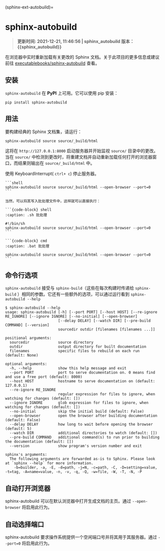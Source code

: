 (sphinx-ext-autobuild)=

# sphinx-autobuild

> **更新时间: 2021-12-21, 11:46:56  | sphinx_autobuild 版本：{{sphinx_autobuild}}**

在浏览器中实时重新加载有关更改的 Sphinx 文档。关于此项目的更多信息或建议前往 [executablebooks/sphinx-autobuild](https://github.com/executablebooks/sphinx-autobuild#readme) 查看。

## 安装

`sphinx-autobuild` 在 **PyPI** 上可用。它可以使用 pip 安装：

```shell
pip install sphinx-autobuild
```

## 用法

要构建经典的 Sphinx 文档集，请运行：

```shell
sphinx-autobuild source source/_build/html
```

这将在 `http://127.0.0.1:8000` 启动服务器并开始监视 `source/` 目录中的更改。当在 `source/` 中检测到更改时，将重建文档并自动重新加载任何打开的浏览器窗口，而结果则输出在 `source/_build/html` 中。

使用 KeyboardInterrupt( `ctrl+ c`) 停止服务器。

````{admonition} 推荐用法
```shell
sphinx-autobuild source source/_build/html --open-browser --port=0
```

当然，可以将其写入批处理文件中，这样就可以直接执行：

```{code-block} shell
:caption: .sh 批处理

#!/bin/sh
sphinx-autobuild source source/_build/html --open-browser --port=0
```

```{code-block} cmd
:caption: .bat 批处理

sphinx-autobuild source source/_build/html --open-browser --port=0
```

````

## 命令行选项

`sphinx-autobuild` 接受与 `sphinx-build`（这些在每次构建时传递给 `sphinx-build` ）相同的参数。它还有一些额外的选项，可以通过运行看到 `sphinx-autobuild --help`

```sell
$ sphinx-autobuild --help
usage: sphinx-autobuild [-h] [--port PORT] [--host HOST] [--re-ignore RE_IGNORE] [--ignore IGNORE] [--no-initial] [--open-browser]
                        [--delay DELAY] [--watch DIR] [--pre-build COMMAND] [--version]
                        sourcedir outdir [filenames [filenames ...]]

positional arguments:
  sourcedir             source directory
  outdir                output directory for built documentation
  filenames             specific files to rebuild on each run (default: None)

optional arguments:
  -h, --help            show this help message and exit
  --port PORT           port to serve documentation on. 0 means find and use a free port (default: 8000)
  --host HOST           hostname to serve documentation on (default: 127.0.0.1)
  --re-ignore RE_IGNORE
                        regular expression for files to ignore, when watching for changes (default: [])
  --ignore IGNORE       glob expression for files to ignore, when watching for changes (default: [])
  --no-initial          skip the initial build (default: False)
  --open-browser        open the browser after building documentation (default: False)
  --delay DELAY         how long to wait before opening the browser (default: 5)
  --watch DIR           additional directories to watch (default: [])
  --pre-build COMMAND   additional command(s) to run prior to building the documentation (default: [])
  --version             show program's version number and exit

sphinx's arguments:
  The following arguments are forwarded as-is to Sphinx. Please look at `sphinx --help` for more information.
    -b=builder, -a, -E, -d=path, -j=N, -c=path, -C, -D=setting=value, -t=tag, -A=name=value, -n, -v, -q, -Q, -w=file, -W, -T, -N, -P
```

## 自动打开浏览器

sphinx-autobuild 可以在默认浏览器中打开生成文档的主页。通过 `--open-browser` 将启用此行为。

## 自动选择端口

sphinx-autobuild 要求操作系统提供一个空闲端口号并将其用于其服务器。通过 `--port=0` 将启用此行为。
